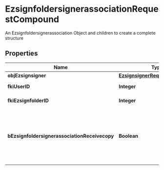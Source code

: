 

# EzsignfoldersignerassociationRequestCompound

An Ezsignfoldersignerassociation Object and children to create a complete structure

## Properties

Name | Type | Description | Notes
------------ | ------------- | ------------- | -------------
**objEzsignsigner** | [**EzsignsignerRequestCompound**](EzsignsignerRequestCompound.md) |  |  [optional]
**fkiUserID** | **Integer** | The unique ID of the User |  [optional]
**fkiEzsignfolderID** | **Integer** | The unique ID of the Ezsignfolder | 
**bEzsignfoldersignerassociationReceivecopy** | **Boolean** | If this flag is true. The signatory will receive a copy of every signed Ezsigndocument even if it ain&#39;t required to sign the document. |  [optional]



